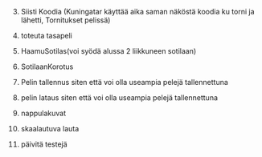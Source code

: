 3. Siisti Koodia (Kuningatar käyttää aika saman näköstä koodia ku torni ja lähetti, Tornitukset pelissä)

1. toteuta tasapeli
2. HaamuSotilas(voi syödä alussa 2 liikkuneen sotilaan)
3. SotilaanKorotus
4. Pelin tallennus siten että voi olla useampia pelejä tallennettuna
5. pelin lataus siten että voi olla useampia pelejä tallennettuna
6. nappulakuvat
7. skaalautuva lauta
8. päivitä testejä

